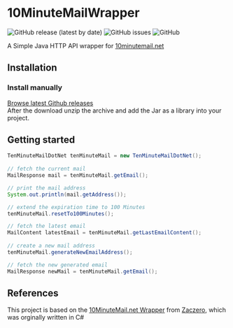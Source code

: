 # 10MinuteMailWrapper

<!-- Badges -->
<img alt="GitHub release (latest by date)" src="https://img.shields.io/github/v/release/Namo2/10MinuteMailWrapper"> <img alt="GitHub issues" src="https://img.shields.io/github/issues-raw/Namo2/10MinuteMailWrapper"> <img alt="GitHub" src="https://img.shields.io/github/license/Namo2/10MinuteMailWrapper">

A Simple Java HTTP API wrapper for <a href="https://10minutemail.net/">10minutemail.net</a>

## Installation

### Install manually
<a href="https://github.com/Namo2/10MinuteMailWrapper/releases/latest">Browse latest Github releases</a>
</br>
After the download unzip the archive and add the Jar as a library into your project.

## Getting started

```java
TenMinuteMailDotNet tenMinuteMail = new TenMinuteMailDotNet();
        
// fetch the current mail
MailResponse mail = tenMinuteMail.getEmail();

// print the mail address
System.out.println(mail.getAddress());

// extend the expiration time to 100 Minutes
tenMinuteMail.resetTo100Minutes();

// fetch the latest email
MailContent latestEmail = tenMinuteMail.getLastEmailContent();
        
// create a new mail address
tenMinuteMail.generateNewEmailAddress();

// fetch the new generated email
MailResponse newMail = tenMinuteMail.getEmail();
```

## References

This project is based on the <a href="https://github.com/Zaczero/10MinuteMail.net">10MinuteMail.net Wrapper</a> from <a href="https://github.com/Zaczero/10MinuteMail.net/commits?author=Zaczero">Zaczero</a>, which was orginally written in C#
